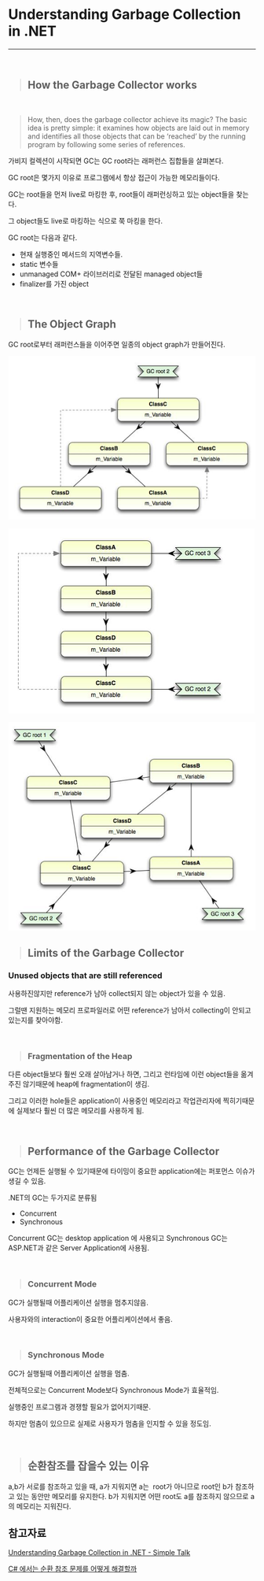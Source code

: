 # Understanding Garbage Collection in .NET

---

<br>

> ## How the Garbage Collector works

<br>

> How, then, does the garbage collector achieve its magic? The basic idea is pretty simple: it examines how objects are laid out in memory and identifies all those objects that can be ‘reached’ by the running program by following some series of references.

가비지 컬렉션이 시작되면 GC는 GC root라는 래퍼런스 집합들을 살펴본다.

GC root은 몇가지 이유로 프로그램에서 항상 접근이 가능한 메모리들이다.

GC는 root들을 먼저 live로 마킹한 후, root들이 래퍼런싱하고 있는 object들을 찾는다.

그 object들도 live로 마킹하는 식으로 쭉 마킹을 한다.

GC root는 다음과 같다.

- 현재 실행중인 메서드의 지역변수들.
- static 변수들
- unmanaged COM+ 라이브러리로 전달된 managed object들
- finalizer를 가진 object

<br>

> ## The Object Graph

GC root로부터 래퍼런스들을 이어주면 일종의 object graph가 만들어진다.

![Untitled](img/Untitled.png)

![Untitled](img/Untitled%201.png)

![Untitled](img/Untitled%202.png)

> ## Limits of the Garbage Collector

### Unused objects that are still referenced

사용하진않지만 reference가 남아 collect되지 않는 object가 있을 수 있음.

그럴땐 지원하는 메모리 프로파일러로 어떤 reference가 남아서 collecting이 안되고 있는지를 찾아야함.

<br>

> ### Fragmentation of the Heap

다른 object들보다 훨씬 오래 살아남거나 하면, 그리고 런타임에 이런 object들을 옮겨주진 않기때문에 heap에 fragmentation이 생김.

그리고 이러한 hole들은 application이 사용중인 메모리라고 작업관리자에 찍히기때문에 실제보다 훨씬 더 많은 메모리를 사용하게 됨.

<br>

> ## Performance of the Garbage Collector

GC는 언제든 실행될 수 있기때문에 타이밍이 중요한 application에는 퍼포먼스 이슈가 생길 수 있음.

.NET의 GC는 두가지로 분류됨

- Concurrent
- Synchronous

Concurrent GC는 desktop application 에 사용되고 Synchronous GC는 ASP.NET과 같은 Server Application에 사용됨.

<br>

> ### Concurrent Mode

GC가 실행될때 어플리케이션 실행을 멈추지않음.

사용자와의 interaction이 중요한 어플리케이션에서 좋음.

<br>

> ### Synchronous Mode

GC가 실행될때 어플리케이션 실행을 멈춤.

전체적으로는 Concurrent Mode보다 Synchronous Mode가 효율적임.

실행중인 프로그램과 경쟁할 필요가 없어지기때문.

하지만 멈춤이 있으므로 실제로 사용자가 멈춤을 인지할 수 있을 정도임.

<br>

> ## 순환참조를 잡을수 있는 이유

a,b가 서로를 참조하고 있을 때, a가 지워지면 a는  root가 아니므로 root인 b가 참조하고 있는 동안만 메모리를 유지한다. b가 지워지면 어떤 root도 a를 참조하지 않으므로 a의 메모리는 지워진다.

## 참고자료

[Understanding Garbage Collection in .NET - Simple Talk](https://www.red-gate.com/simple-talk/development/dotnet-development/understanding-garbage-collection-in-net/)

[C# 에서는 순환 참조 문제를 어떻게 해결할까](https://transparentworld.tistory.com/57)